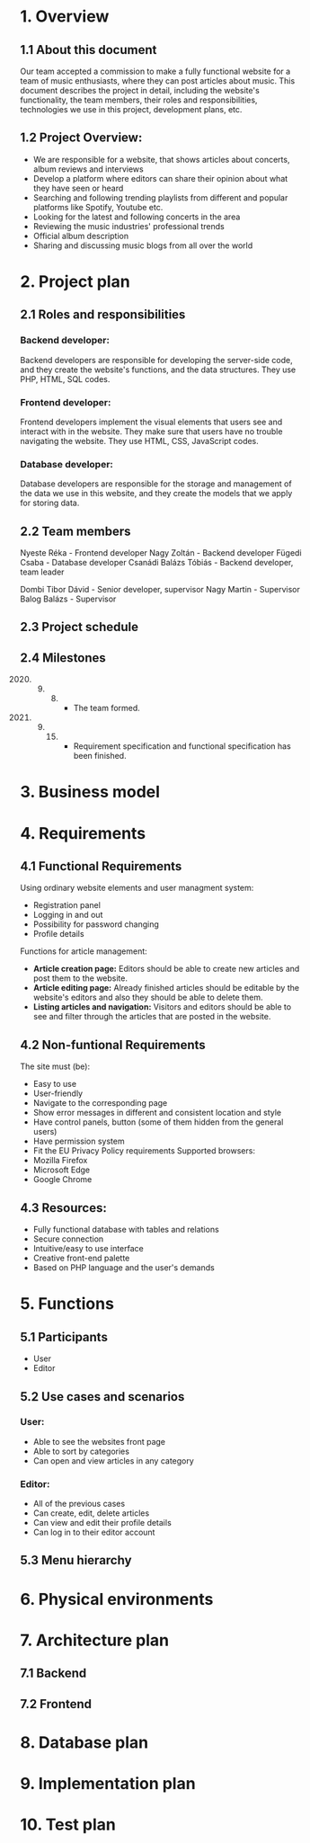 # 1. Overview 
## 1.1 About this document
Our team accepted a commission to make a fully functional website for a team of music enthusiasts, where they can post articles about music. This document describes the project in detail, including the website's functionality, the team members, their roles and responsibilities, technologies we use in this project, development plans, etc. 

## 1.2 Project Overview:
  - We are responsible for a website, that shows articles about concerts, album reviews and interviews
  - Develop a platform where editors can share their opinion about what they have seen or heard
  - Searching and following trending playlists from different and popular platforms like Spotify, Youtube etc.
  - Looking for the latest and following concerts in the area
  - Reviewing the music industries' professional trends
  - Official album description
  - Sharing and discussing music blogs from all over the world

# 2. Project plan
## 2.1 Roles and responsibilities
### Backend developer:
Backend developers are responsible for developing the server-side code, and they create the website's functions, and the data structures. They use PHP, HTML, SQL codes.

### Frontend developer:
Frontend developers implement the visual elements that users see and interact with in the website. They make sure that users have no trouble navigating the website. They use HTML, CSS, JavaScript codes.

### Database developer:
Database developers are responsible for the storage and management of the data we use in this website, and they create the models that we apply for storing data. 

## 2.2 Team members 
Nyeste Réka - Frontend developer
Nagy Zoltán - Backend developer
Fügedi Csaba - Database developer
Csanádi Balázs Tóbiás - Backend developer, team leader

Dombi Tibor Dávid - Senior developer, supervisor
Nagy Martin - Supervisor
Balog Balázs - Supervisor

## 2.3 Project schedule


## 2.4 Milestones
2020. 09. 08. - The team formed.
2020. 09. 15. - Requirement specification and functional specification has been finished.

# 3. Business model

# 4. Requirements
## 4.1 Functional Requirements
Using ordinary website elements and user managment system:
  - Registration panel
  - Logging in and out
  - Possibility for password changing
  - Profile details

Functions for article management:
  - **Article creation page:** Editors should be able to create new articles and post them to the website.
  - **Article editing page:** Already finished articles should be editable by the website's editors and also they should be able to delete them.
  - **Listing articles and navigation:** Visitors and editors should be able to see and filter through the articles that are posted in the website. 

## 4.2 Non-funtional Requirements
The site must (be):
  - Easy to use
  - User-friendly
  - Navigate to the corresponding page
  - Show error messages in different and consistent location and style
  - Have control panels, button (some of them hidden from the general users)
  - Have permission system
  - Fit the EU Privacy Policy requirements
Supported browsers:
  - Mozilla Firefox
  - Microsoft Edge
  - Google Chrome

## 4.3 Resources:
  - Fully functional database with tables and relations
  - Secure connection
  - Intuitive/easy to use interface
  - Creative front-end palette
  - Based on PHP language and the user's demands


# 5. Functions
## 5.1 Participants
  - User
  - Editor

## 5.2 Use cases and scenarios
### User:
 - Able to see the websites front page
 - Able to sort by categories
 - Can open and view articles in any category

 ### Editor:
- All of the previous cases
- Can create, edit, delete articles
- Can view and edit their profile details
- Can log in to their editor account

## 5.3 Menu hierarchy

# 6. Physical environments

# 7. Architecture plan
## 7.1 Backend

## 7.2 Frontend

# 8. Database plan

# 9. Implementation plan

# 10. Test plan